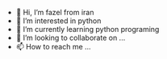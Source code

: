 - 👋 Hi, I’m fazel from iran 
- 👀 I’m interested in python 
- 🌱 I’m currently learning python programing
- 💞️ I’m looking to collaborate on ...
- 📫 How to reach me ...

<!---
izfazl/izfazl is a ✨ special ✨ repository because its `README.md` (this file) appears on your GitHub profile.
You can click the Preview link to take a look at your changes.
--->
